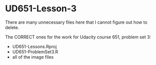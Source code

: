 # UD651-Lesson-3

There are many unnecessary files here that I cannot figure out how to delete.

The CORRECT ones for the work for Udacity course 651, problem set 3:
* UD651-Lessons.Rproj
* UD651-ProblemSet3.R
* all of the image files
